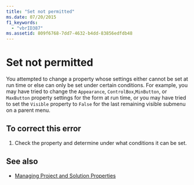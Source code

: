 ```yaml
---
title: "Set not permitted"
ms.date: 07/20/2015
f1_keywords: 
  - "vbrID387"
ms.assetid: 809f6768-7dd7-4632-b4dd-83856edfdb48
---
```

# Set not permitted
You attempted to change a property whose settings either cannot be set at run time or else can only be set under certain conditions. For example, you may have tried to change the `Appearance`, `ControlBox`,`MinButton`, or `MaxButton` property settings for the form at run time, or you may have tried to set the `Visible` property to `False` for the last remaining visible submenu on a parent menu.  
  
## To correct this error  
  
1.  Check the property and determine under what conditions it can be set.  
  
## See also
- [Managing Project and Solution Properties](/visualstudio/ide/managing-project-and-solution-properties)
